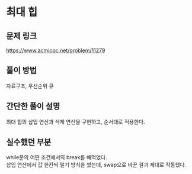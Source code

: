 # 최대 힙

## 문제 링크
https://www.acmicpc.net/problem/11279

## 풀이 방법
자료구조, 우선순위 큐

## 간단한 풀이 설명
최대 힙의 삽입 연산과 삭제 연산을 구현하고, 순서대로 적용한다.<br>

## 실수했던 부분
while문의 어떤 조건에서의 break를 빼먹었다.<br>
삽입 연산에서 값 한칸씩 밀기 방식을 썼는데, swap으로 바꾼 결과 제대로 작동했다.<br>